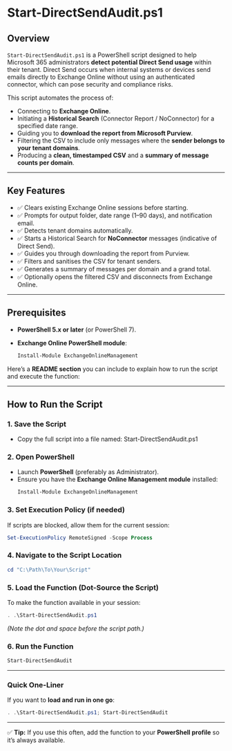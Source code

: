 # Start-DirectSendAudit.ps1

## Overview
`Start-DirectSendAudit.ps1` is a PowerShell script designed to help Microsoft 365 administrators **detect potential Direct Send usage** within their tenant. Direct Send occurs when internal systems or devices send emails directly to Exchange Online without using an authenticated connector, which can pose security and compliance risks.

This script automates the process of:
- Connecting to **Exchange Online**.
- Initiating a **Historical Search** (Connector Report / NoConnector) for a specified date range.
- Guiding you to **download the report from Microsoft Purview**.
- Filtering the CSV to include only messages where the **sender belongs to your tenant domains**.
- Producing a **clean, timestamped CSV** and a **summary of message counts per domain**.

---

## Key Features
- ✅ Clears existing Exchange Online sessions before starting.
- ✅ Prompts for output folder, date range (1–90 days), and notification email.
- ✅ Detects tenant domains automatically.
- ✅ Starts a Historical Search for **NoConnector** messages (indicative of Direct Send).
- ✅ Guides you through downloading the report from Purview.
- ✅ Filters and sanitises the CSV for tenant senders.
- ✅ Generates a summary of messages per domain and a grand total.
- ✅ Optionally opens the filtered CSV and disconnects from Exchange Online.

---

## Prerequisites
- **PowerShell 5.x or later** (or PowerShell 7).
- **Exchange Online PowerShell module**:

  ```powershell
  Install-Module ExchangeOnlineManagement

Here’s a **README section** you can include to explain how to run the script and execute the function:

***

## **How to Run the Script**

### **1. Save the Script**

*   Copy the full script into a file named:
        Start-DirectSendAudit.ps1

### **2. Open PowerShell**

*   Launch **PowerShell** (preferably as Administrator).
*   Ensure you have the **Exchange Online Management module** installed:
    ```powershell
    Install-Module ExchangeOnlineManagement
    ```

### **3. Set Execution Policy (if needed)**

If scripts are blocked, allow them for the current session:

```powershell
Set-ExecutionPolicy RemoteSigned -Scope Process
```

### **4. Navigate to the Script Location**

```powershell
cd "C:\Path\To\Your\Script"
```

### **5. Load the Function (Dot-Source the Script)**

To make the function available in your session:

```powershell
. .\Start-DirectSendAudit.ps1
```

*(Note the dot and space before the script path.)*

### **6. Run the Function**

```powershell
Start-DirectSendAudit
```

***

### **Quick One-Liner**

If you want to **load and run in one go**:

```powershell
. .\Start-DirectSendAudit.ps1; Start-DirectSendAudit
```

***

✅ **Tip:** If you use this often, add the function to your **PowerShell profile** so it’s always available.

